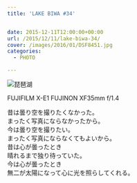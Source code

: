 ```yaml
---
title: 'LAKE BIWA #34'


date: 2015-12-11T12:00:00+00:00
url: /2015/12/11/lake-biwa-34/
cover: /images/2016/01/DSF8451.jpg
categories:
  - PHOTO

---
```

![琵琶湖](/images/2016/01/DSF8458.jpg "琵琶湖")

FUJIFILM X-E1 FUJINON XF35mm f/1.4

昔は曇り空を撮りたくなかった。    
まったく写真にならなかったから。  
今は曇り空を撮りたい。  
まったく写真にならなくてもよいから。  
昔は心が曇ったとき  
晴れるまで独り待っていた。  
今は心が曇ったとき  
無二が太陽になって心に光を照らしてくれる。
